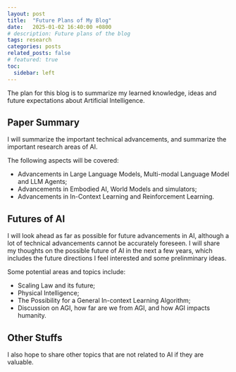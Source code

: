 ```yaml
---
layout: post
title:  "Future Plans of My Blog"
date:   2025-01-02 16:40:00 +0800
# description: Future plans of the blog
tags: research
categories: posts
related_posts: false
# featured: true
toc:
  sidebar: left
---
```

The plan for this blog is to summarize my learned knowledge, ideas and future expectations about Artificial Intelligence. 

## Paper Summary

I will summarize the important technical advancements, and summarize the important research areas of AI. 

The following aspects will be covered:
- Advancements in Large Language Models, Multi-modal Language Model and LLM Agents;
- Advancements in Embodied AI, World Models and simulators; 
- Advancements in In-Context Learning and Reinforcement Learning. 

## Futures of AI

I will look ahead as far as possible for future advancements in AI, although a lot of technical advancements cannot be accurately foreseen. I will share my thoughts on the possible future of AI in the next a few years, which includes the future directions I feel interested and some prelinminary ideas. 

Some potential areas and topics include:
- Scaling Law and its future; 
- Physical Intelligence; 
- The Possibility for a General In-context Learning Algorithm; 
- Discussion on AGI, how far are we from AGI, and how AGI impacts humanity. 

## Other Stuffs

I also hope to share other topics that are not related to AI if they are valuable. 